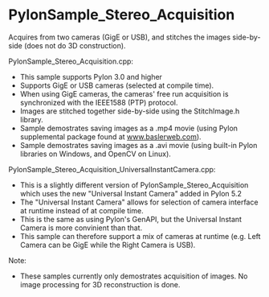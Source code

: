 # PylonSample_Stereo_Acquisition
Acquires from two cameras (GigE or USB), and stitches the images side-by-side (does not do 3D construction).

PylonSample_Stereo_Acquisition.cpp:
- This sample supports Pylon 3.0 and higher
- Supports GigE or USB cameras (selected at compile time).
- When using GigE cameras, the cameras' free run acquisition is synchronized with the IEEE1588 (PTP) protocol.
- Images are stitched together side-by-side using the StitchImage.h library.
- Sample demostrates saving images as a .mp4 movie (using Pylon supplemental package found at www.baslerweb.com).
- Sample demostrates saving images as a .avi movie (using built-in Pylon libraries on Windows, and OpenCV on Linux).

PylonSample_Stereo_Acquisition_UniversalInstantCamera.cpp:
- This is a slightly different version of PylonSample_Stereo_Acquisition which uses the new "Universal Instant Camera" added in Pylon 5.2
- The "Universal Instant Camera" allows for selection of camera interface at runtime instead of at compile time.
- This is the same as using Pylon's GenAPI, but the Universal Instant Camera is more convinient than that.
- This sample can therefore support a mix of cameras at runtime (e.g. Left Camera can be GigE while the Right Camera is USB).

Note:
- These samples currently only demostrates acquisition of images. No image processing for 3D reconstruction is done.
